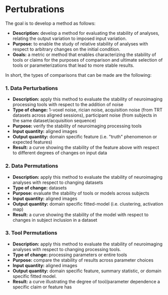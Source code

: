 # Pertubrations

The goal is to develop a method as follows:

- **Description:** develop a method for evaluating the stability of analyses, relating the output variation to imposed input variation.
- **Purpose:** to enable the study of relative stability of analyses with respect to arbitrary changes on the initial condition.
- **Goals:** a metric or method that enables characterizing the stability of tools or claims for the purposes of comparison and ultimate selection of tools or parameterizations that lead to more stable results.


In short, the types of comparisons that can be made are the following:

### 1. Data Perturbations
- **Description:** apply this method to evaluate the stability of neuroimaging processing tools with respect to the addition of noise
- **Type of change:** 1-voxel noise, rician noise, acquisition noise (from TRT datasets across aligned sessions), participant noise (from subjects in the same dataset/acquisition sequence)
- **Purpose:** verify the stability of neuroimaging processing tools
- **Input quantity:** aligned images
- **Output quantity:** domain specific feature (i.e. "truth" phenomenon or expected features)
- **Result:** a curve showing the stability of the feature above  with respect to different degrees of changes on input data


### 2. Data Permutations
- **Description:** apply this method to evaluate the stability of neuroimaging analyses with respect to changing datasets
- **Type of change:** datasets
- **Purpose:** evaluate the stability of tools or models across subjects
- **Input quantity:** aligned images
- **Output quantity:** domain specific fitted-model (i.e. clustering, activation map)
- **Result:** a curve showing the stability of the model with respect to changes in subject inclusion in a dataset


### 3. Tool Permutations
- **Description:** apply this method to evaluate the stability of neuroimaging analyses with respect to changing processing tools.
- **Type of change:** processing parameters or entire tools
- **Purpose:** compare the stability of results across parameter choices
- **Input quantity:** aligned images
- **Output quantity:** domain specific feature, summary statistic, or domain specific fitted model.
- **Result:** a curve illustrating the degree of tool/parameter dependence a specific claim or feature has
